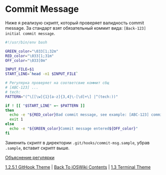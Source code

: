 # Commit Message

Ниже я реализую скрипт, который проверяет валидность commit message. За стандарт взят обязательный коммит вида: `[Back-123] initial commit message`. 

```bash
#!/usr/bin/env bash

GREEN_color="\033[1;32m"
RED_color="\033[1;31m"
OFF_color="\033[0m"

INPUT_FILE=$1
START_LINE=`head -n1 $INPUT_FILE`

# Регулярка проверяет на соответсвие коммит сбщ
# [ABC-123] ...
# tech:
PATTERN="(^\[[\w]{1}[a-z]{3,4}\-[\d]+\] |^(tech:))"

if ! [[ "$START_LINE" =~ $PATTERN ]]
then
  echo -e "${RED_color}Bad commit message, see example: [ABC-123] commit message${OFF_color}"
  exit 1
else
  echo -e "${GREEN_color}Commit message entered${OFF_color}"
fi
```

Заменить скрипт в директории `.git/hooks/commit-msg.sample`, убрав `.sample`, вставит скрипт выше.

[Объяснение регулярки](/1%20Common/1.3%20Terminal/1.3.4%20Regex.md)

[1.2.5.1 GitHook Theme](../1.2.4%20GitPractise.md) | [Back To iOSWiki Contents](https://github.com/eldaroid/iOSWiki) |  [1.3 Terminal Theme](/1%20Common/1.3%20Terminal/)
